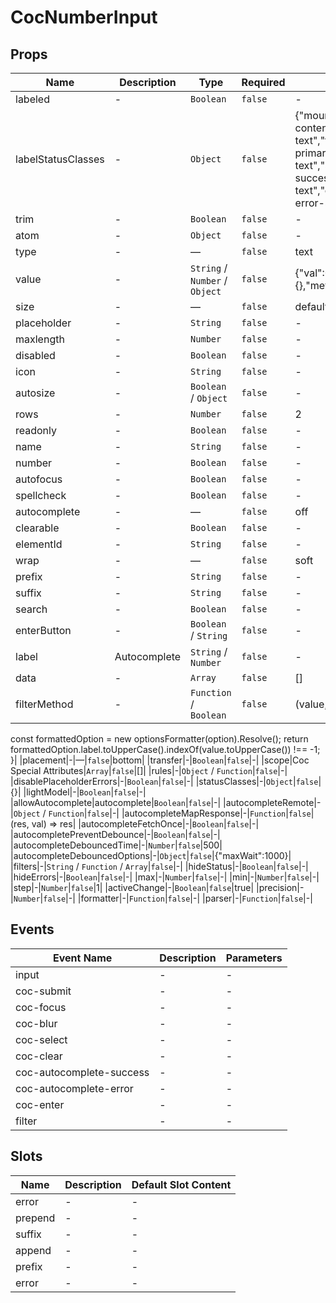 # CocNumberInput

## Props

<!-- @vuese:CocNumberInput:props:start -->
|Name|Description|Type|Required|Default|
|---|---|---|---|---|
|labeled|-|`Boolean`|`false`|-|
|labelStatusClasses|-|`Object`|`false`|{"mount":"coc-content-text","focus":"coc-primary-text","success":"coc-success-shade-3-text","error":"coc-error-shade-3-text"}|
|trim|-|`Boolean`|`false`|-|
|atom|-|`Object`|`false`|-|
|type|-|—|`false`|text|
|value|-|`String` /  `Number` /  `Object`|`false`|{"val":0,"control":{},"meta":{}}|
|size|-|—|`false`|default|
|placeholder|-|`String`|`false`|-|
|maxlength|-|`Number`|`false`|-|
|disabled|-|`Boolean`|`false`|-|
|icon|-|`String`|`false`|-|
|autosize|-|`Boolean` /  `Object`|`false`|-|
|rows|-|`Number`|`false`|2|
|readonly|-|`Boolean`|`false`|-|
|name|-|`String`|`false`|-|
|number|-|`Boolean`|`false`|-|
|autofocus|-|`Boolean`|`false`|-|
|spellcheck|-|`Boolean`|`false`|-|
|autocomplete|-|—|`false`|off|
|clearable|-|`Boolean`|`false`|-|
|elementId|-|`String`|`false`|-|
|wrap|-|—|`false`|soft|
|prefix|-|`String`|`false`|-|
|suffix|-|`String`|`false`|-|
|search|-|`Boolean`|`false`|-|
|enterButton|-|`Boolean` /  `String`|`false`|-|
|label|Autocomplete|`String` /  `Number`|`false`|-|
|data|-|`Array`|`false`|[]|
|filterMethod|-|`Function` /  `Boolean`|`false`|(value, option) => {
  const formattedOption = new optionsFormatter(option).Resolve();
  return formattedOption.label.toUpperCase().indexOf(value.toUpperCase()) !== -1;
}|
|placement|-|—|`false`|bottom|
|transfer|-|`Boolean`|`false`|-|
|scope|Coc Special Attributes|`Array`|`false`|[]|
|rules|-|`Object` /  `Function`|`false`|-|
|disablePlaceholderErrors|-|`Boolean`|`false`|-|
|statusClasses|-|`Object`|`false`|{}|
|lightModel|-|`Boolean`|`false`|-|
|allowAutocomplete|autocomplete|`Boolean`|`false`|-|
|autocompleteRemote|-|`Object` /  `Function`|`false`|-|
|autocompleteMapResponse|-|`Function`|`false`|(res, val) => res|
|autocompleteFetchOnce|-|`Boolean`|`false`|-|
|autocompletePreventDebounce|-|`Boolean`|`false`|-|
|autocompleteDebouncedTime|-|`Number`|`false`|500|
|autocompleteDebouncedOptions|-|`Object`|`false`|{"maxWait":1000}|
|filters|-|`String` /  `Function` /  `Array`|`false`|-|
|hideStatus|-|`Boolean`|`false`|-|
|hideErrors|-|`Boolean`|`false`|-|
|max|-|`Number`|`false`|-|
|min|-|`Number`|`false`|-|
|step|-|`Number`|`false`|1|
|activeChange|-|`Boolean`|`false`|true|
|precision|-|`Number`|`false`|-|
|formatter|-|`Function`|`false`|-|
|parser|-|`Function`|`false`|-|

<!-- @vuese:CocNumberInput:props:end -->


## Events

<!-- @vuese:CocNumberInput:events:start -->
|Event Name|Description|Parameters|
|---|---|---|
|input|-|-|
|coc-submit|-|-|
|coc-focus|-|-|
|coc-blur|-|-|
|coc-select|-|-|
|coc-clear|-|-|
|coc-autocomplete-success|-|-|
|coc-autocomplete-error|-|-|
|coc-enter|-|-|
|filter|-|-|

<!-- @vuese:CocNumberInput:events:end -->


## Slots

<!-- @vuese:CocNumberInput:slots:start -->
|Name|Description|Default Slot Content|
|---|---|---|
|error|-|-|
|prepend|-|-|
|suffix|-|-|
|append|-|-|
|prefix|-|-|
|error|-|-|

<!-- @vuese:CocNumberInput:slots:end -->


